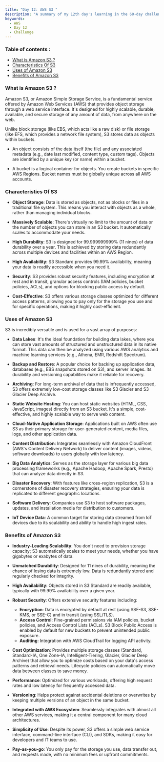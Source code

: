```yaml
---
title: "Day 12: AWS S3 "
description: "A summary of my 12th day's learning in the 60-day challenge, covering basic concepts of S3."
keywords:
  - AWS
  - Day 12
  - Challenge
---
```


### Table of contents :
- [What is Amazon S3 ?](#what-is-amazon-s3-)
- [Characteristics Of S3](#characteristics-of-s3)
- [Uses of Amazon S3](#uses-of-amazon-s3)
- [Benefits of Amazon S3](#benefits-of-amazon-s3)

### What is Amazon S3 ?
Amazon S3, or Amazon Simple Storage Service, is a fundamental service offered by Amazon Web Services (AWS) that provides object storage through a web service interface. It's designed for highly scalable, durable, available, and secure storage of any amount of data, from anywhere on the web.


Unlike block storage (like EBS, which acts like a raw disk) or file storage (like EFS, which provides a network file system), S3 stores data as objects within buckets.

- An object consists of the data itself (the file) and any associated metadata (e.g., date last modified, content type, custom tags). Objects are identified by a unique key (or name) within a bucket.

- A bucket is a logical container for objects. You create buckets in specific AWS Regions. Bucket names must be globally unique across all AWS accounts.


### Characteristics Of S3
- **Object Storage**: Data is stored as objects, not as blocks or files in a traditional file system. This means you interact with objects as a whole, rather than managing individual blocks.
- **Massively Scalable**: There's virtually no limit to the amount of data or the number of objects you can store in an S3 bucket. It automatically scales to accommodate your needs.

- **High Durability**: S3 is designed for 99.999999999% (11 nines) of data durability over a year. This is achieved by storing data redundantly across multiple devices and facilities within an AWS Region.

- **High Availability**: S3 Standard provides 99.99% availability, meaning your data is readily accessible when you need it.
- **Security**: S3 provides robust security features, including encryption at rest and in transit, granular access controls (IAM policies, bucket policies, ACLs), and options for blocking public access by default.
- **Cost-Effective**: S3 offers various storage classes optimized for different access patterns, allowing you to pay only for the storage you use and for specific operations, making it highly cost-efficient.

### Uses of Amazon S3
S3 is incredibly versatile and is used for a vast array of purposes:

- **Data Lakes**: It's the ideal foundation for building data lakes, where you can store vast amounts of structured and unstructured data in its native format. This data can then be analyzed using various AWS analytics and machine learning services (e.g., Athena, EMR, Redshift Spectrum).

- **Backup and Restore**: A popular choice for backing up application data, databases (e.g., EBS snapshots stored on S3), and server images. Its durability and versioning capabilities make it reliable for recovery.
- **Archiving**: For long-term archival of data that is infrequently accessed, S3 offers extremely low-cost storage classes like S3 Glacier and S3 Glacier Deep Archive.
- **Static Website Hosting**: You can host static websites (HTML, CSS, JavaScript, images) directly from an S3 bucket. It's a simple, cost-effective, and highly scalable way to serve web content.

- **Cloud-Native Application Storage**: Applications built on AWS often use S3 as their primary storage for user-generated content, media files, logs, and other application data.
- **Content Distribution**: Integrates seamlessly with Amazon CloudFront (AWS's Content Delivery Network) to deliver content (images, videos, software downloads) to users globally with low latency.
- **Big Data Analytics**: Serves as the storage layer for various big data processing frameworks (e.g., Apache Hadoop, Apache Spark, Presto) that can analyze data directly in S3.
- **Disaster Recovery**: With features like cross-region replication, S3 is a cornerstone of disaster recovery strategies, ensuring your data is replicated to different geographic locations.
- **Software Delivery**: Companies use S3 to host software packages, updates, and installation media for distribution to customers.
- **IoT Device Data**: A common target for storing data streamed from IoT devices due to its scalability and ability to handle high ingest rates.


### Benefits of Amazon S3
- **Industry-Leading Scalability**: You don't need to provision storage capacity; S3 automatically scales to meet your needs, whether you have gigabytes or exabytes of data.
- **Unmatched Durability**: Designed for 11 nines of durability, meaning the chance of losing data is extremely low. Data is redundantly stored and regularly checked for integrity.
- **High Availability**: Objects stored in S3 Standard are readily available, typically with 99.99% availability over a given year.
- **Robust Security**: Offers extensive security features including:
    - **Encryption**: Data is encrypted by default at rest (using SSE-S3, SSE-KMS, or SSE-C) and in transit (using SSL/TLS).
    - **Access Control**: Fine-grained permissions via IAM policies, bucket policies, and Access Control Lists (ACLs). S3 Block Public Access is enabled by default for new buckets to prevent unintended public exposure.
    - **Auditing**: Integration with AWS CloudTrail for logging API activity.
- **Cost Optimization**: Provides multiple storage classes (Standard, Standard-IA, One Zone-IA, Intelligent-Tiering, Glacier, Glacier Deep Archive) that allow you to optimize costs based on your data's access patterns and retrieval needs. Lifecycle policies can automatically move data between classes to save money.

- **Performance**: Optimized for various workloads, offering high request rates and low latency for frequently accessed data.
- **Versioning**: Helps protect against accidental deletions or overwrites by keeping multiple versions of an object in the same bucket.
- **Integrated with AWS Ecosystem**: Seamlessly integrates with almost all other AWS services, making it a central component for many cloud architectures.
- **Simplicity of Use**: Despite its power, S3 offers a simple web service interface, command-line interface (CLI), and SDKs, making it easy for developers and IT teams to use.
- **Pay-as-you-go**: You only pay for the storage you use, data transfer out, and requests made, with no minimum fees or upfront commitments.






